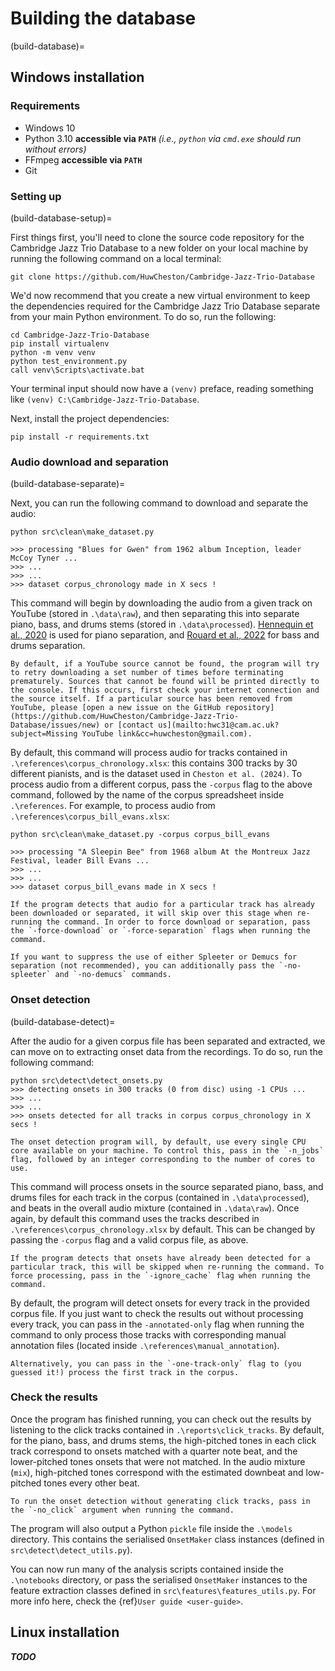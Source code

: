 # Building the database
(build-database)=

## Windows installation

### Requirements

* Windows 10
* Python 3.10 **accessible via `PATH`** *(i.e., `python` via `cmd.exe` should run without errors)*
* FFmpeg **accessible via `PATH`**
* Git

### Setting up
(build-database-setup)=

First things first, you'll need to clone the source code repository for the Cambridge Jazz Trio Database to a new folder on your local machine by running the following command on a local terminal:

```
git clone https://github.com/HuwCheston/Cambridge-Jazz-Trio-Database
```
 
We'd now recommend that you create a new virtual environment to keep the dependencies required for the Cambridge Jazz Trio Database separate from your main Python environment. To do so, run the following:

```
cd Cambridge-Jazz-Trio-Database
pip install virtualenv
python -m venv venv
python test_environment.py
call venv\Scripts\activate.bat
```

Your terminal input should now have a `(venv)` preface, reading something like `(venv) C:\Cambridge-Jazz-Trio-Database`. 

Next, install the project dependencies:

```
pip install -r requirements.txt
```

### Audio download and separation
(build-database-separate)=

Next, you can run the following command to download and separate the audio:

```
python src\clean\make_dataset.py

>>> processing "Blues for Gwen" from 1962 album Inception, leader McCoy Tyner ...
>>> ...
>>> ...
>>> dataset corpus_chronology made in X secs !
```

This command will begin by downloading the audio from a given track on YouTube (stored in `.\data\raw`), and then separating this into separate piano, bass, and drums stems (stored in `.\data\processed`). [Hennequin et al., 2020](https://doi.org/10.21105/joss.02154) is used for piano separation, and [Rouard et al., 2022](https://doi.org/10.48550/arXiv.2211.08553) for bass and drums separation.

```{warning}
By default, if a YouTube source cannot be found, the program will try to retry downloading a set number of times before terminating prematurely. Sources that cannot be found will be printed directly to the console. If this occurs, first check your internet connection and the source itself. If a particular source has been removed from YouTube, please [open a new issue on the GitHub repository](https://github.com/HuwCheston/Cambridge-Jazz-Trio-Database/issues/new) or [contact us](mailto:hwc31@cam.ac.uk?subject=Missing YouTube link&cc=huwcheston@gmail.com).
```

By default, this command will process audio for tracks contained in `.\references\corpus_chronology.xlsx`: this contains 300 tracks by 30 different pianists, and is the dataset used in `Cheston et al. (2024)`. To process audio from a different corpus, pass the `-corpus` flag to the above command, followed by the name of the corpus spreadsheet inside `.\references`. For example, to process audio from `.\references\corpus_bill_evans.xlsx`:

```
python src\clean\make_dataset.py -corpus corpus_bill_evans

>>> processing "A Sleepin Bee" from 1968 album At the Montreux Jazz Festival, leader Bill Evans ...
>>> ...
>>> ...
>>> dataset corpus_bill_evans made in X secs !
```

```{tip}
If the program detects that audio for a particular track has already been downloaded or separated, it will skip over this stage when re-running the command. In order to force download or separation, pass the `-force-download` or `-force-separation` flags when running the command.

If you want to suppress the use of either Spleeter or Demucs for separation (not recommended), you can additionally pass the `-no-spleeter` and `-no-demucs` commands. 
```

### Onset detection
(build-database-detect)=

After the audio for a given corpus file has been separated and extracted, we can move on to extracting onset data from the recordings. To do so, run the following command:

```
python src\detect\detect_onsets.py
>>> detecting onsets in 300 tracks (0 from disc) using -1 CPUs ...
>>> ...
>>> ...
>>> onsets detected for all tracks in corpus corpus_chronology in X secs !
```

```{warning}
The onset detection program will, by default, use every single CPU core available on your machine. To control this, pass in the `-n_jobs` flag, followed by an integer corresponding to the number of cores to use.
```

This command will process onsets in the source separated piano, bass, and drums files for each track in the corpus (contained in `.\data\processed`), and beats in the overall audio mixture (contained in `.\data\raw`). Once again, by default this command uses the tracks described in `.\references\corpus_chronology.xlsx` by default. This can be changed by passing the `-corpus` flag and a valid corpus file, as above.

```{tip}
If the program detects that onsets have already been detected for a particular track, this will be skipped when re-running the command. To force processing, pass in the `-ignore_cache` flag when running the command.
```

By default, the program will detect onsets for every track in the provided corpus file. If you just want to check the results out without processing every track, you can pass in the `-annotated-only` flag when running the command to only process those tracks with corresponding manual annotation files (located inside `.\references\manual_annotation`). 

```{tip}
Alternatively, you can pass in the `-one-track-only` flag to (you guessed it!) process the first track in the corpus.
```

### Check the results

Once the program has finished running, you can check out the results by listening to the click tracks contained in `.\reports\click_tracks`. By default, for the piano, bass, and drums stems, the high-pitched tones in each click track correspond to onsets matched with a quarter note beat, and the lower-pitched tones onsets that were not matched. In the audio mixture (`mix`), high-pitched tones correspond with the estimated downbeat and low-pitched tones every other beat.

```{tip}
To run the onset detection without generating click tracks, pass in the `-no_click` argument when running the command.
```

The program will also output a Python `pickle` file inside the `.\models` directory. This contains the serialised `OnsetMaker` class instances (defined in `src\detect\detect_utils.py`).

You can now run many of the analysis scripts contained inside the `.\notebooks` directory, or pass the serialised `OnsetMaker` instances to the feature extraction classes defined in `src\features\features_utils.py`. For more info here, check the {ref}`User guide <user-guide>`.

## Linux installation

***TODO***
